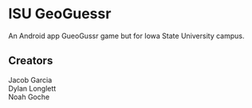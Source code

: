 # ISU GeoGuessr

An Android app GueoGussr game but for Iowa State University campus. 

## Creators 

Jacob Garcia 
<br>
Dylan Longlett
<br>
Noah Goche
<br>